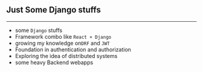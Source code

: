 ## Just Some Django stuffs

---

- some `Django` stuffs
- Framework combo like `React + Django`
- growing my knowledge on`DRF` and `JWT`
- Foundation in authentication and authorization
- Exploring the idea of distributed systems
- some heavy Backend webapps